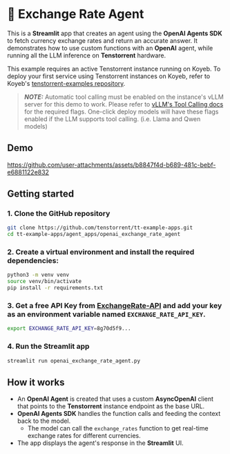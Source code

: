 # 💱 Exchange Rate Agent
This is a **Streamlit** app that creates an agent using the **OpenAI Agents SDK** to fetch currency exchange rates and return an accurate answer.  It demonstrates how to use custom functions with an **OpenAI** agent, while running all the LLM inference on **Tenstorrent** hardware.

This example requires an active Tenstorrent instance running on Koyeb.  To deploy your first service using Tenstorrent instances on Koyeb, refer to Koyeb's [tenstorrent-examples repository](https://github.com/koyeb/tenstorrent-examples).  

> **_NOTE:_** Automatic tool calling must be enabled on the instance's vLLM server for this demo to work.  Please refer to [vLLM's Tool Calling docs](https://docs.vllm.ai/en/stable/features/tool_calling.html#automatic-function-calling) for the required flags.  One-click deploy models will have these flags enabled if the LLM supports tool calling. (i.e. Llama and Qwen models)

## Demo

https://github.com/user-attachments/assets/b8847f4d-b689-481c-bebf-e6881122e832

## Getting started

### 1. Clone the GitHub repository
```bash
git clone https://github.com/tenstorrent/tt-example-apps.git
cd tt-example-apps/agent_apps/openai_exchange_rate_agent
```

### 2. Create a virtual environment and install the required dependencies:
```bash
python3 -m venv venv
source venv/bin/activate
pip install -r requirements.txt
```

### 3. Get a free API Key from [ExchangeRate-API](https://www.exchangerate-api.com) and add your key as an environment variable named `EXCHANGE_RATE_API_KEY`.
```bash
export EXCHANGE_RATE_API_KEY=8g70d5f9...
```

### 4. Run the Streamlit app
```bash
streamlit run openai_exchange_rate_agent.py
```

## How it works

- An **OpenAI Agent** is created that uses a custom **AsyncOpenAI** client that points to the **Tenstorrent** instance endpoint as the base URL.
- **OpenAI Agents SDK** handles the function calls and feeding the context back to the model.
    - The model can call the `exchange_rates` function to get real-time exchange rates for different currencies.
- The app displays the agent's response in the **Streamlit** UI.
